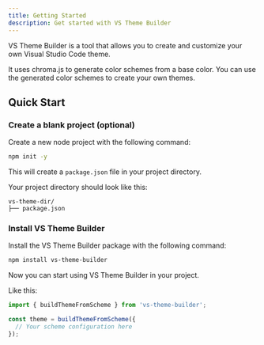 ```yaml
---
title: Getting Started
description: Get started with VS Theme Builder
---
```


VS Theme Builder is a tool that allows you to create and customize your own Visual Studio Code theme.

It uses chroma.js to generate color schemes from a base color. You can use the generated color schemes to create your own themes.

## Quick Start

### Create a blank project (optional)

Create a new node project with the following command:

```sh title=bash
npm init -y
```

This will create a `package.json` file in your project directory.

Your project directory should look like this:

```plaintext
vs-theme-dir/
├── package.json
```

### Install VS Theme Builder

Install the VS Theme Builder package with the following command:

```sh title=bash
npm install vs-theme-builder
```

Now you can start using VS Theme Builder in your project.

Like this:

```js title=main.js
import { buildThemeFromScheme } from 'vs-theme-builder';

const theme = buildThemeFromScheme({
  // Your scheme configuration here
});
```
